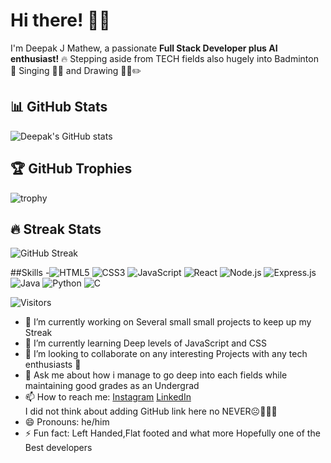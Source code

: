 # Hi there! 🙂🙂

I'm Deepak J Mathew, a passionate **Full Stack Developer plus AI enthusiast!** 🔥
Stepping aside from TECH fields also hugely into Badminton 🏸 Singing 🎤🎶 and Drawing 🧑‍🎨✏️
## 📊 GitHub Stats
![Deepak's GitHub stats](https://github-readme-stats.vercel.app/api?username=DeepakJ-777&show_icons=true&theme=radical)

## 🏆 GitHub Trophies
![trophy](https://github-profile-trophy.vercel.app/?username=DeepakJ-777&theme=monokai)

## 🔥 Streak Stats
![GitHub Streak](https://streak-stats.demolab.com/?user=DeepakJ-777&theme=dark)


##Skills
-![HTML5](https://img.shields.io/badge/HTML5-E34F26?style=for-the-badge&logo=html5&logoColor=white)
![CSS3](https://img.shields.io/badge/CSS3-1572B6?style=for-the-badge&logo=css3&logoColor=white)
![JavaScript](https://img.shields.io/badge/JavaScript-323330?style=for-the-badge&logo=javascript&logoColor=F7DF1E)
![React](https://img.shields.io/badge/React-20232A?style=for-the-badge&logo=react&logoColor=61DAFB)
![Node.js](https://img.shields.io/badge/Node.js-339933?style=for-the-badge&logo=nodedotjs&logoColor=white)
![Express.js](https://img.shields.io/badge/Express.js-000000?style=for-the-badge&logo=express&logoColor=white)
![Java](https://img.shields.io/badge/Java-ED8B00?style=for-the-badge&logo=openjdk&logoColor=white)
![Python](https://img.shields.io/badge/Python-3776AB?style=for-the-badge&logo=python&logoColor=white)
![C](https://img.shields.io/badge/C-A8B9CC?style=for-the-badge&logo=c&logoColor=white)


![Visitors](https://visitor-badge.glitch.me/badge?page_id=DeepakJ-777)


- 🔭 I’m currently working on Several small small projects to keep up my Streak 
- 🌱 I’m currently learning Deep levels of JavaScript and CSS
- 👯 I’m looking to collaborate on any interesting Projects with any tech enthusiasts 🙂
- 💬 Ask me about how i manage to go deep into each fields while maintaining good grades as an Undergrad
- 📫 How to reach me: [Instagram](https://www.instagram.com/de_deepak_oo5/)
  [LinkedIn](https://www.linkedin.com/in/deepak-j-mathew-9b890b2aa)<br>
  I did not think about adding GitHub link here no NEVER☹️🚶‍♂️‍➡️
- 😄 Pronouns: he/him
- ⚡ Fun fact: Left Handed,Flat footed and what more Hopefully one of the Best developers

